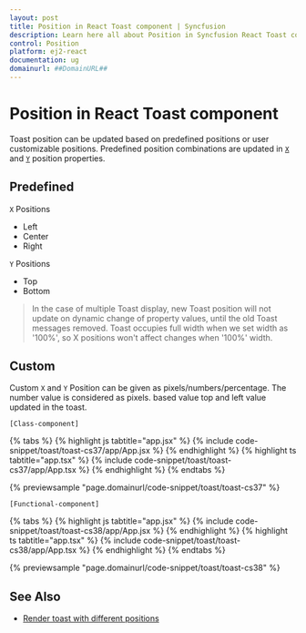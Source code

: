 ```yaml
---
layout: post
title: Position in React Toast component | Syncfusion
description: Learn here all about Position in Syncfusion React Toast component of Syncfusion Essential JS 2 and more.
control: Position 
platform: ej2-react
documentation: ug
domainurl: ##DomainURL##
---
```


# Position in React Toast component

Toast position can be updated based on predefined positions or user customizable positions. Predefined position combinations are updated in [`X`](https://ej2.syncfusion.com/react/documentation/api/toast/toastPositionModel/#x) and [`Y`](https://ej2.syncfusion.com/react/documentation/api/toast/toastPositionModel/#y) position properties.

## Predefined

`X` Positions

* Left
* Center
* Right

`Y` Positions

* Top
* Bottom

> In the case of multiple Toast display, new Toast position will not update on dynamic change of property values, until the old Toast messages removed.
> Toast occupies full width when we set width as '100%', so X positions won't affect changes when '100%' width.

## Custom

Custom `X` and `Y` Position can be given as pixels/numbers/percentage. The number value is considered as pixels. based value top and left value updated in the toast.

`[Class-component]`

{% tabs %}
{% highlight js tabtitle="app.jsx" %}
{% include code-snippet/toast/toast-cs37/app/App.jsx %}
{% endhighlight %}
{% highlight ts tabtitle="app.tsx" %}
{% include code-snippet/toast/toast-cs37/app/App.tsx %}
{% endhighlight %}
{% endtabs %}

 {% previewsample "page.domainurl/code-snippet/toast/toast-cs37" %}

`[Functional-component]`

{% tabs %}
{% highlight js tabtitle="app.jsx" %}
{% include code-snippet/toast/toast-cs38/app/App.jsx %}
{% endhighlight %}
{% highlight ts tabtitle="app.tsx" %}
{% include code-snippet/toast/toast-cs38/app/App.tsx %}
{% endhighlight %}
{% endtabs %}

 {% previewsample "page.domainurl/code-snippet/toast/toast-cs38" %}

## See Also

* [Render toast with different positions](https://ej2.syncfusion.com/react/documentation/toast/how-to/show-multiple-toasts-in-various-positions)